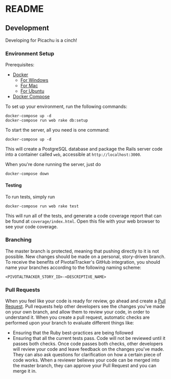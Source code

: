 # README

## Development
Developing for Picachu is a cinch!

### Environment Setup
Prerequisites:
- [Docker](https://docs.docker.com/install/)
    - [For Windows](https://docs.docker.com/docker-for-windows/install/)
    - [For Mac](https://docs.docker.com/docker-for-mac/install/)
    - [For Ubuntu](https://docs.docker.com/install/linux/docker-ce/ubuntu/)
- [Docker Compose](https://docs.docker.com/compose/install/#install-compose)

To set up your environment, run the following commands:
```shell script
docker-compose up -d
docker-compose run web rake db:setup
```

To start the server, all you need is one command:
```shell script
docker-compose up -d
```

This will create a PostgreSQL database and package the Rails server code into a container called `web`, accessible at `http://localhost:3000`.

When you're done running the server, just do

```shell script
docker-compose down
```

#### Testing

To run tests, simply run

```shell script
docker-compose run web rake test
```

This will run all of the tests, and generate a code coverage report that can be found at `coverage/index.html`. 
Open this file with your web browser to see your code coverage.

### Branching
The master branch is protected, meaning that pushing directly to it is not possible.
New changes should be made on a personal, story-driven branch.
To receive the benefits of PivotalTracker's GitHub integration, you should name your branches according to the following naming scheme:

```
<PIVOTALTRACKER_STORY_ID>-<DESCRIPTIVE_NAME>
```

### Pull Requests
When you feel like your code is ready for review, go ahead and create a [Pull Request](https://help.github.com/en/github/collaborating-with-issues-and-pull-requests/about-pull-requests).
Pull requests help other developers see the changes you've made on your own branch, and allow them to review your code, in order to understand it.
When you create a pull request, automatic checks are performed upon your branch to evaluate different things like:
- Ensuring that the Ruby best-practices are being followed
- Ensuring that all the current tests pass.
Code will not be reviewed until it passes both checks.
Once code passes both checks, other developers will review your code and leave feedback on the changes you've made.
They can also ask questions for clarification on how a certain piece of code works.
When a reviewer believes your code can be merged into the master branch, they can approve your Pull Request and you can merge it in.
